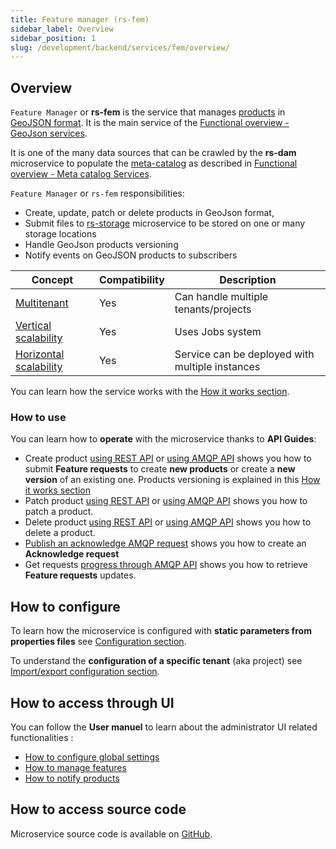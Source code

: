 ```yaml
---
title: Feature manager (rs-fem)
sidebar_label: Overview
sidebar_position: 1
slug: /development/backend/services/fem/overview/
---
```


## Overview

`Feature Manager` or **rs-fem**  is the service that manages [products](../../../overview/concepts/01-products.md) in
[GeoJSON format](https://geojson.org/). It is the main service of the
[Functional overview - GeoJson services](../../../overview/functional-overview/04-geojson-catalog-services.md).

It is one of the many data sources that can be
crawled by the **rs-dam** microservice to populate the [meta-catalog](../../../overview/concepts/02-meta-catalog.md) as described
in [Functional overview - Meta catalog Services](../../../overview/functional-overview/02-meta-catalog-services.md).

`Feature Manager` or `rs-fem` responsibilities:

* Create, update, patch or delete products in GeoJson format,
* Submit files to [rs-storage](../storage/overview) microservice to be stored on one or many storage locations
* Handle GeoJson products versioning
* Notify events on GeoJSON products to subscribers

| Concept                                                                           | Compatibility | Description                                     |
|-----------------------------------------------------------------------------------|---------------|-------------------------------------------------|
| [Multitenant](../../../concepts/multitenant)                                      | Yes           | Can handle multiple tenants/projects            | 
| [Vertical scalability](../../../concepts/scalability#vertical-scalability)        | Yes           | Uses Jobs system                                | 
| [Horizontal scalability](../../concepts/07-scalability.md#horizontal-scalability) | Yes           | Service can be deployed with multiple instances |

You can learn how the service works with the [How it works section](./conception.md).

### How to use

You can learn how to **operate** with the microservice thanks to **API Guides**:

- Create product [using REST API](./api-guides/rest/rest-create-product.md)
  or [using AMQP API](./api-guides/amqp/amqp-publish-create-product-request.md) shows you how to submit **Feature requests** to
  create
  **new products** or create a **new version** of an existing one. Products versioning is explained in this
  [How it works section](./conception.md#versioning)
- Patch product [using REST API](guides/rest/patch-product) or [using AMQP API](guides/amqp/publish-a-patch-request)
  shows you how to patch a product.
- Delete product [using REST API](guides/rest/delete-product)
  or [using AMQP API](guides/amqp/publish-a-deletion-request) shows you how to delete a
  product.
- [Publish an acknowledge AMQP request](guides/amqp/publish-acknowledge-request) shows you how to create an 
  **Acknowledge request**
- Get requests [progress through AMQP API](guides/amqp/subscribe-to-requests-responses) shows you how to retrieve 
  **Feature requests** updates.

## How to configure

To learn how the microservice is configured with **static parameters from properties files**
see [Configuration section](./configuration/fem-static-configuration.md).

To understand the **configuration of a specific tenant** (aka project)
see [Import/export configuration section](./configuration/fem-import-export.md).

## How to access through UI

You can follow the **User manuel** to learn about the administrator UI related functionalities :

- [How to configure global settings](../../../../user-guide/import-data/fem/manage-features-settings)
- [How to manage features](../../../../user-guide/import-data/fem/manage-features)
- [How to notify products](../../../../user-guide/import-data/fem/features-dissemination)

## How to access source code

Microservice source code is available on [GitHub](https://github.com/RegardsOss/regards-backend/tree/master/rs-fem).

